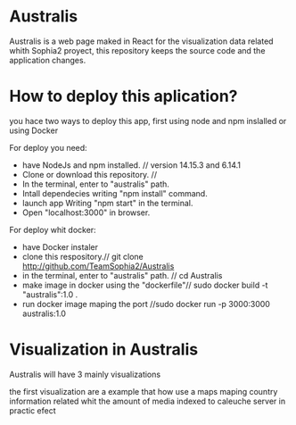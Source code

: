 # Australis

Australis is a web page maked in React for the visualization data related whith Sophia2 proyect, this repository keeps the source code and the application changes.

# How to deploy this aplication?

you hace two ways to deploy this app, 
first using node and npm inslalled or using Docker 

For deploy you need: 
* have NodeJs and npm installed. // version 14.15.3 and 6.14.1
* Clone or download this repository. //
* In the terminal, enter to "australis" path.
* Intall dependecies writing "npm install" command.
* launch app Writing "npm start" in the terminal. 
* Open "localhost:3000" in browser.

For deploy whit docker:
* have Docker instaler 
* clone this respository.// git clone http://github.com/TeamSophia2/Australis
* in the terminal, enter to "australis" path. // cd Australis
* make image in docker using the "dockerfile"// sudo docker build -t "australis":1.0 .
* run docker image maping the port //sudo docker run -p 3000:3000 australis:1.0 

#  Visualization in Australis

Australis will have 3 mainly visualizations 

the first visualization are a example that how use a maps maping country information 
related whit the amount of media indexed to caleuche server in practic efect 
